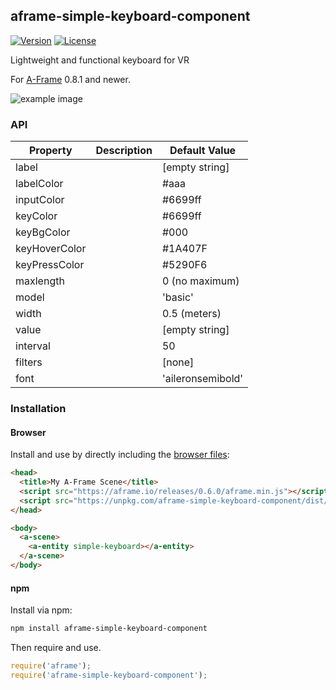 ## aframe-simple-keyboard-component

[![Version](http://img.shields.io/npm/v/aframe-simple-keyboard-component.svg?style=flat-square)](https://npmjs.org/package/aframe-simple-keyboard-component)
[![License](http://img.shields.io/npm/l/aframe-simple-keyboard-component.svg?style=flat-square)](https://npmjs.org/package/aframe-simple-keyboard-component)

Lightweight and functional keyboard for VR

For [A-Frame](https://aframe.io) 0.8.1 and newer.

![example image](https://raw.githubusercontent.com/feiss/aframe-simple-keyboard-component/master/examples/basic/thumb.jpg)

### API

| Property | Description | Default Value |
| -------- | ----------- | ------------- |
| label |   |  [empty string] |
| labelColor |   |  #aaa |
| inputColor |   |  #6699ff |
| keyColor |   |  #6699ff |
| keyBgColor |   |  #000 |
| keyHoverColor |   |  #1A407F |
| keyPressColor |   |  #5290F6 |
| maxlength |   |  0 (no maximum) |
| model |   | 'basic' |
| width |   | 0.5 (meters) |
| value |   |  [empty string] |
| interval |   |  50 |
| filters |   | [none] |
| font |   | 'aileronsemibold' |

### Installation

#### Browser

Install and use by directly including the [browser files](dist):

```html
<head>
  <title>My A-Frame Scene</title>
  <script src="https://aframe.io/releases/0.6.0/aframe.min.js"></script>
  <script src="https://unpkg.com/aframe-simple-keyboard-component/dist/aframe-simple-keyboard-component.min.js"></script>
</head>

<body>
  <a-scene>
    <a-entity simple-keyboard></a-entity>
  </a-scene>
</body>
```

#### npm

Install via npm:

```bash
npm install aframe-simple-keyboard-component
```

Then require and use.

```js
require('aframe');
require('aframe-simple-keyboard-component');
```
